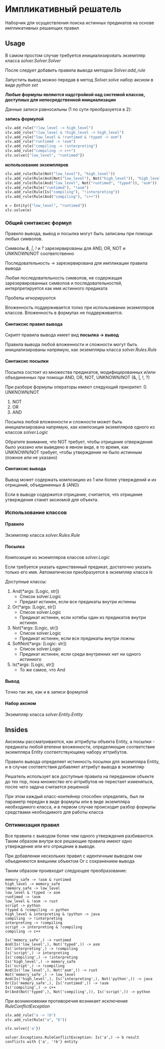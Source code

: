 # Импликативный решатель

Наборчик для осуществления поиска истинных предикатов на основе импликативных решающих правил

## Usage

В самом простом случае требуется инициализировать экземпляр класса *solver.Solver.Solver*

После следует добавить правила вывода методом *Solver.add_rule*

Запустить вывод можно передав в метод *Solver.solve* набор аксиом в виде *python set*

**Любые формулы являются надстройкой над системой классов, доступных для непосредственной инициализации**

Данные записи равносильны (1 по сути преобразуется в 2):

**запись формулой**
```python
slv.add_rule("!low_level -> high_level")
slv.add_rule("!low_level & !high_level -> high_level")
slv.add_rule("low_level & !runtimed & !typed -> asm")
slv.add_rule("runtimed -> !asm")
slv.add_rule("compiling -> !interpreting")
slv.add_rule("compiling -> c++")
slv.solve({"low_level", "runtimed"})
```

**использование экземпляров**
```python
slv.add_rule(Rule(Not("low_level"), "high_level"))
slv.add_rule(Rule(And(Not("low_level"), Not("high_level")), "high_level"))
slv.add_rule(Rule(And("low_level", Not("runtimed", "typed")), "asm"))
slv.add_rule(Rule("runtimed"), "!asm")
slv.add_rule(Rule(Is("compiling"), "!interpreting"))
slv.add_rule(Rule(And("compiling"), "c++"))

e = Entity({"low_level", "runtimed"})
slv.solve(e)
```

### Общий синтаксис формул
Правило вывода, вывод и посылка могут быть записаны при помощи любых символов.

Символы *&*, *|*, *!* и *?* зарезервированы для AND, OR, NOT и UNKNOWN/NOT соответственно

Последовательность *->* зарезервирована для импликации правила вывода

Любая последовательность символов, не содержащая зарезервированных символов и последовательностей, интерпретируется как имя истинного предиката

Пробелы игнорируются

Вложенность поддерживается толко при использивании экземпляров классов. Вложенность в формулах не поддерживается.

#### Синтаксис правил вывода
Скрипт правила вывода имеет вид **посылка -> вывод**

Правила вывода любой вложенности и сложности могут быть инициализированы напрямую, как экземпляры класса *solver.Rules.Rule*

#### Синтаксис посылки
Посылка состоит из множества предикатов, модифицированных и/или объединенных при помощи AND, OR, NOT, UNKNOWN/NOT (&, |, !, ?)

При разборе формулы операторы имеют следующий приоритет:
0. UNKNOWN/NOT
1. NOT
2. OR
3. AND

Посылка любой вложенности и сложности может быть инициализирована напрямую, как композиция экземпляров одного из классов *solver.Logic*

Обратите внимание, что NOT требует, чтобы отрицание отверждения было указано или выведено в явном виде, в то время, как
UNKNOWN/NOT требует, чтобы утверждение не было истинным (ложное или не указано)

#### Синтаксис вывода
Вывод может содержать композицию из 1 или более утверждений и их отрицаний, объединенных *&* (AND)

Если в выводе содержится отрицание, считается, что отрицание утверждения станет аксиомой для объекта.

### Использование классов

#### Правило
Экземпляр класса *solver.Rules.Rule*

#### Посылка
Композиция из экземпляров классов *solver.Logic*

Если требуется указать единственный предикат, достаточно указать только его имя. Автоматически преобразуется в экземпляр класса *Is*

Доступные классы:
1. And(*args: [Logic, str])
   * Список solver.Logic
   * Предиат истинен, если все предикаты внутри истинны
2. Or(*args: [Logic, str])
   * Список solver.Logic
   * Предикат истинен, если хотябы один из предикатов внутри истинен
3. Not(*args: [Logic, str])
   * Список solver.Logic
   * Предикат истинен, если все предикаты внутри ложны
4. SoftNot(*args: [Logic: str])
   * Список solver.Logic
   * Предикат истинен, если среди внутренних нет ни одного истинного
5. Is(*args: [Logic, str])
   * То же самое, что And

#### Вывод
Точно так же, как и в записи формулой

#### Набор аксиом
Экземпляр класса *solver.Entity.Entity*

## Insides
Аксиомы рассматриваются, как аттрибуты объекта Entity, а посылки - предикаты любой втепени вложенности, определяющие соответствие экземпляра Entity соответствующему набору аттрибутов.

Правило вывода определяет истинность посылки для экземпляра Entity, и в случае соответствия добавляет аттрибут вывода в экземпляр

Решатель использует все доступные правила на переданном объекте до тех пор, пока множество его аттрибутов не перестает изменяться, после чего задача считается решенной

При этом каждый класс-контейнер способен определять, был ли параметр передан в виде формулы или в виде экземпляра необходимого класса, и в первом
случае происходит разбор формулы средствами необходимого для работы класса

### Оптимизация правил

Все правила с выводом более чем одного утверждения разбиваются. Таким образом внутри все решающие правила имеют одно утверждение или его отрицание в выводе.

При добавлении нескольких правил с идентичным выводом они объединяются внешним объектом Or с сохранением вывода

Таким образом проивходит следующее преобразование:
```
memory_safe -> !asm & runtimed
high_level -> memory_safe
!memory_safe -> low_level
low_level & !typed -> asm
runtimed -> !asm
low_level & !asm -> rust
script -> python
!typed & !compiling -> python
high_level & interpreting & !python -> java
compiling -> !interpreting
interpreting -> !compiling
script -> interpreting & !compiling
compiling -> c++
```

```
Is('memory_safe',) -> runtimed
And(Is('low_level',), Not('typed',)) -> asm
Is('interpreting',) -> !compiling
Is('script',) -> interpreting
Is('compiling',) -> !interpreting
Is('high_level',) -> memory_safe
Is('script',) -> !compiling
And(Is('low_level',), Not('asm',)) -> rust
Not('memory_safe',) -> low_level
And(Is('high_level',), Is('interpreting',), Not('python',)) -> java
Or(Is('memory_safe',), Is('runtimed',)) -> !asm
Is('compiling',) -> c++
Or(And(Not('typed',), Not('compiling',)), Is('script',)) -> python
```


При возникновении противоречия возникает исключение *RuleConflictException*
```python
slv.add_rule("a -> !b")
slv.add_rule(Rule("a", "b"))

slv.solve({'a'})
```
```
solver.Exceptions.RuleConflictException: Is('a',) -> b result conflicts with {'a', '!b'} entity
```